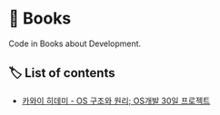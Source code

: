 # 📓 Books
Code in Books about Development.

## 🏷 List of contents
* [카와이 히데미 - OS 구조와 원리; OS개발 30일 프로젝트](https://github.com/Archive-Books/KwaiHidemi-OperatingSystemStructurePrinciples)

